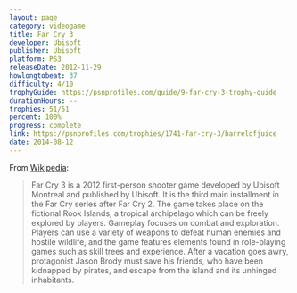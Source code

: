 ```yaml
---
layout: page
category: videogame
title: Far Cry 3
developer: Ubisoft
publisher: Ubisoft
platform: PS3
releaseDate: 2012-11-29
howlongtobeat: 37
difficulty: 4/10
trophyGuide: https://psnprofiles.com/guide/9-far-cry-3-trophy-guide
durationHours: --
trophies: 51/51
percent: 100%
progress: complete
link: https://psnprofiles.com/trophies/1741-far-cry-3/barrelofjuice
date: 2014-08-12
---
```


From [Wikipedia](https://en.wikipedia.org/wiki/Far_Cry_3):

> Far Cry 3 is a 2012 first-person shooter game developed by Ubisoft Montreal and published by Ubisoft. It is the third main installment in the Far Cry series after Far Cry 2. The game takes place on the fictional Rook Islands, a tropical archipelago which can be freely explored by players. Gameplay focuses on combat and exploration. Players can use a variety of weapons to defeat human enemies and hostile wildlife, and the game features elements found in role-playing games such as skill trees and experience. After a vacation goes awry, protagonist Jason Brody must save his friends, who have been kidnapped by pirates, and escape from the island and its unhinged inhabitants.

